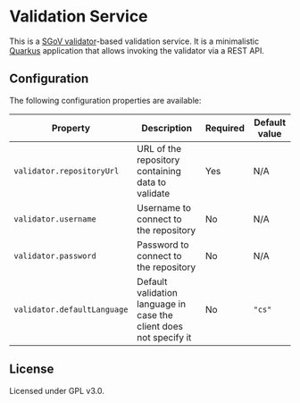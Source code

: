 # Validation Service

This is a [SGoV validator](https://github.com/kbss-cvut/sgov-validator)-based validation service. It is a
minimalistic [Quarkus](https://quarkus.io/) application that allows invoking the validator via a REST API.

## Configuration

The following configuration properties are available:

| Property                    | Description                                                        | Required | Default value |
|-----------------------------|--------------------------------------------------------------------|----------|---------------|
| `validator.repositoryUrl`   | URL of the repository containing data to validate                  | Yes      | N/A           |
| `validator.username`        | Username to connect to the repository                              | No       | N/A           |
| `validator.password`        | Password to connect to the repository                              | No       | N/A           |
| `validator.defaultLanguage` | Default validation language in case the client does not specify it | No       | `"cs"`        |

## License

Licensed under GPL v3.0.
